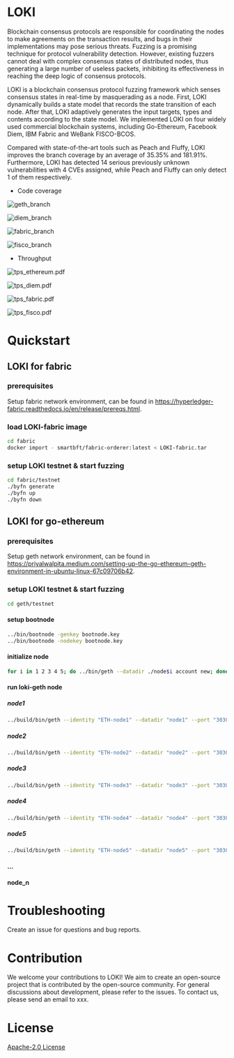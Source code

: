 # LOKI

Blockchain consensus protocols are responsible for coordinating the nodes to make agreements on the transaction results, and bugs in their implementations may pose serious threats. Fuzzing is a promising technique for protocol vulnerability detection. However, existing fuzzers cannot deal with complex consensus states of distributed nodes, thus generating a large number of useless packets, inhibiting its effectiveness in reaching the deep logic of consensus protocols.

LOKI is a blockchain consensus protocol fuzzing framework which senses consensus states in real-time by masquerading as a node. First, LOKI dynamically builds a state model that records the state transition of each node. After that, LOKI adaptively generates the input targets, types and contents according to the state model. We implemented LOKI on four widely used commercial blockchain systems, including Go-Ethereum, Facebook Diem, IBM Fabric and WeBank FISCO-BCOS.

Compared with state-of-the-art tools such as Peach and Fluffy, LOKI improves the branch coverage by an average of 35.35% and 181.91%. Furthermore, LOKI has detected 14 serious previously unknown vulnerabilities with 4 CVEs assigned, while Peach and Fluffy can only detect 1 of them respectively.

* Code coverage

![geth_branch](https://user-images.githubusercontent.com/93894333/145985609-ba90f6db-ae39-4270-9290-0ecb9a0faf4f.png)

![diem_branch](https://user-images.githubusercontent.com/93894333/145986048-54f4a927-6596-421c-85db-a5e8d7a300c6.png)

![fabric_branch](https://user-images.githubusercontent.com/93894333/145986087-3c944133-ae13-429f-8c84-bbed5692b014.png)

![fisco_branch](https://user-images.githubusercontent.com/93894333/145986108-b98ec181-4152-489e-a966-02a8f9272353.png)


* Throughput

![tps_ethereum.pdf](https://user-images.githubusercontent.com/93894333/145986390-3e385d62-ef31-412c-967a-0743be1e90ff.png)

![tps_diem.pdf](https://user-images.githubusercontent.com/93894333/145986398-9b1b1fc6-542c-4930-ae37-d9cd245a7581.png)

![tps_fabric.pdf](https://user-images.githubusercontent.com/93894333/145986401-607bc524-a8f1-4423-a92c-131b6f5a0cd8.png)

![tps_fisco.pdf](https://user-images.githubusercontent.com/93894333/145986404-6b08dcc0-840d-4d32-a1b0-4756a551b3b3.png)




# Quickstart

## LOKI for fabric

### prerequisites
Setup fabric network environment, can be found in https://hyperledger-fabric.readthedocs.io/en/release/prereqs.html.

### load LOKI-fabric image
```bash
cd fabric
docker import - smartbft/fabric-orderer:latest < LOKI-fabric.tar
```

### setup LOKI testnet & start fuzzing

```bash
cd fabric/testnet
./byfn generate
./byfn up
./byfn down
```


## LOKI for go-ethereum
### prerequisites
Setup geth network environment, can be found in https://priyalwalpita.medium.com/setting-up-the-go-ethereum-geth-environment-in-ubuntu-linux-67c09706b42.

### setup LOKI testnet & start fuzzing

```bash
cd geth/testnet
```
#### setup bootnode
```bash
../bin/bootnode -genkey bootnode.key
../bin/bootnode -nodekey bootnode.key
```
#### initialize node
```bash
for i in 1 2 3 4 5; do ../bin/geth --datadir ./node$i account new; done 
```
#### run loki-geth node

##### node1
```bash
../build/bin/geth --identity "ETH-node1" --datadir "node1" --port "30303" --maxpeers 10 --networkid 10086  --syncmode "full" --bootnodes "enode://5e49cd079bf47d4485867d4fb06a89f211b21be822a05cc8be6ce72b624aa94f4ac65e063fc4d0e62fe2342290bf5c880f6888534ae1df045f67186718d3c3f6@127.0.0.1:0?discport=30301" --mine --miner.etherbase 0xd192415624a039b24ad571f96cb438de9f0556a7 --miner.threads 1 --http --http.port 8545 console
```

##### node2
```bash
../build/bin/geth --identity "ETH-node2" --datadir "node2" --port "30304" --maxpeers 10 --networkid 10086  --syncmode "full" --bootnodes "enode://5e49cd079bf47d4485867d4fb06a89f211b21be822a05cc8be6ce72b624aa94f4ac65e063fc4d0e62fe2342290bf5c880f6888534ae1df045f67186718d3c3f6@127.0.0.1:0?discport=30301" --mine --miner.etherbase 0xd192415624a039b24ad571f96cb438de9f0556a7 --miner.threads 1 console
```

##### node3
```bash
../build/bin/geth --identity "ETH-node3" --datadir "node3" --port "30305" --maxpeers 10 --networkid 10086  --syncmode "full" --bootnodes "enode://5e49cd079bf47d4485867d4fb06a89f211b21be822a05cc8be6ce72b624aa94f4ac65e063fc4d0e62fe2342290bf5c880f6888534ae1df045f67186718d3c3f6@127.0.0.1:0?discport=30301" --mine --miner.etherbase 0xd192415624a039b24ad571f96cb438de9f0556a7 --miner.threads 1 console
```

##### node4
```bash
../build/bin/geth --identity "ETH-node4" --datadir "node4" --port "30306" --maxpeers 10 --networkid 10086  --syncmode "full" --bootnodes "enode://5e49cd079bf47d4485867d4fb06a89f211b21be822a05cc8be6ce72b624aa94f4ac65e063fc4d0e62fe2342290bf5c880f6888534ae1df045f67186718d3c3f6@127.0.0.1:0?discport=30301" --mine --miner.etherbase 0xd192415624a039b24ad571f96cb438de9f0556a7 --miner.threads 1 console
```

##### node5
```bash
../build/bin/geth --identity "ETH-node5" --datadir "node5" --port "30307" --maxpeers 10 --networkid 10086  --syncmode "full" --bootnodes "enode://5e49cd079bf47d4485867d4fb06a89f211b21be822a05cc8be6ce72b624aa94f4ac65e063fc4d0e62fe2342290bf5c880f6888534ae1df045f67186718d3c3f6@127.0.0.1:0?discport=30301" --mine --miner.etherbase 0xd192415624a039b24ad571f96cb438de9f0556a7 --miner.threads 1 console
```

#### ...

#### node_n


# Troubleshooting
Create an issue for questions and bug reports.

# Contribution
We welcome your contributions to LOKI! We aim to create an open-source project that is contributed by the open-source community. For general discussions about development, please refer to the issues. 
To contact us, please send an email to xxx.

# License
[Apache-2.0 License](https://github.com/BlockFuzz/LOKI/blob/main/LICENSE)

